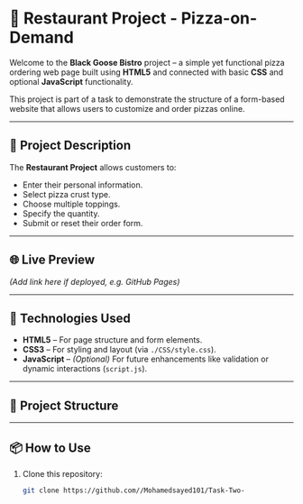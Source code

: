 # 🍕 Restaurant Project - Pizza-on-Demand

Welcome to the **Black Goose Bistro** project – a simple yet functional pizza ordering web page built using **HTML5** and connected with basic **CSS** and optional **JavaScript** functionality.

This project is part of a task to demonstrate the structure of a form-based website that allows users to customize and order pizzas online.

---

## 📄 Project Description

The **Restaurant Project** allows customers to:

- Enter their personal information.
- Select pizza crust type.
- Choose multiple toppings.
- Specify the quantity.
- Submit or reset their order form.

---

## 🌐 Live Preview

*(Add link here if deployed, e.g. GitHub Pages)*

---

## 🧰 Technologies Used

- **HTML5** – For page structure and form elements.
- **CSS3** – For styling and layout (via `./CSS/style.css`).
- **JavaScript** – *(Optional)* For future enhancements like validation or dynamic interactions (`script.js`).

---

## 📁 Project Structure


---

## 📦 How to Use

1. Clone this repository:
   ```bash
   git clone https://github.com//Mohamedsayed101/Task-Two-
